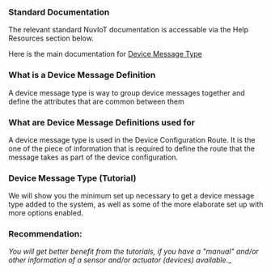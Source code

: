   
<h3> Standard Documentation  </h3>  

The relevant standard NuvIoT documentation is accessable via the Help Resources section below.

Here is the main documentation for <a href="https://support.nuviot.com/help.html#/devices/devicemessages" target="_blank">Device Message Type</a>

<h3> What is a Device Message Definition </h3>  

A device message type is way to group device messages together and define the attributes that are common between them

<h3> What are Device Message Definitions used for </h3>  

A device message type is used in the Device Configuration Route.  It is the one of the piece of information that is required to define the route that the message takes as part of the device configuration.

<h3> Device Message Type (Tutorial) </h3>  

We will show you the minimum set up necessary to get a device message type added to the system, as well as some of the more elaborate set up with more options enabled.

<h3> Recommendation: </h3>  

_You will get better benefit from the tutorials, if you have a "manual" and/or other information of a sensor and/or actuator (devices) available.__
